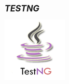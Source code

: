 # _TESTNG_

![image text](https://github.com/andres4715-gif/importanDocuments/blob/master/imagenes/testng-tutorial.png)
